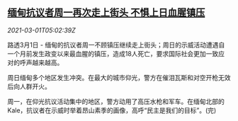 <!--1614576198000-->
[缅甸抗议者周一再次走上街头 不惧上日血腥镇压](https://cn.reuters.com/article/myanmar-street-protest-mon-0301-idCNKCS2AT180)
------

<div><i>2021-03-01T05:02:39Z</i></div><p>路透3月1日 - 缅甸的抗议者周一不顾镇压继续走上街头；周日的示威活动遭遇自一个月前发生政变以来最血腥的镇压，造成18人死亡，要求国际社会更加一致应对的呼声越来越高。</p><p>周日缅甸多个地区发生冲突。在最大的城市仰光，警方在催泪瓦斯和对空开枪无效后向人群开火。</p><p>周一，在仰光抗议活动集中的地区，警方动用了高压水枪和军车。在缅甸北部的Kale，抗议者在示威时举着昂山素季的画像，高呼“民主是我们的目标”。(完)</p>
